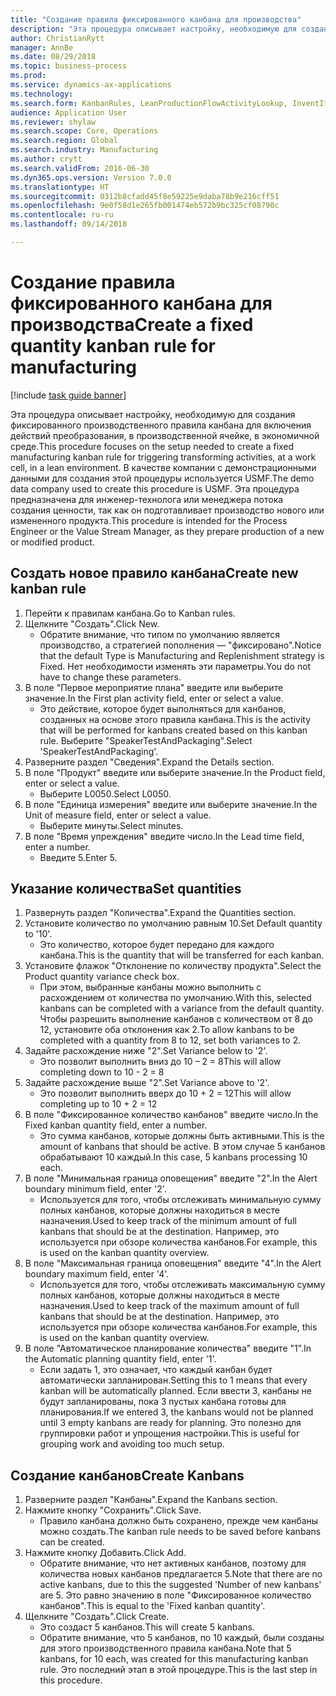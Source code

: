 ```yaml
--- 
title: "Создание правила фиксированного канбана для производства"
description: "Эта процедура описывает настройку, необходимую для создания фиксированного производственного правила канбана для включения действий преобразования, в производственной ячейке, в экономичной среде."
author: ChristianRytt
manager: AnnBe
ms.date: 08/29/2018
ms.topic: business-process
ms.prod: 
ms.service: dynamics-ax-applications
ms.technology: 
ms.search.form: KanbanRules, LeanProductionFlowActivityLookup, InventItemIdLookupSimple, UnitOfMeasureLookup, KanbanCreate
audience: Application User
ms.reviewer: shylaw
ms.search.scope: Core, Operations
ms.search.region: Global
ms.search.industry: Manufacturing
ms.author: crytt
ms.search.validFrom: 2016-06-30
ms.dyn365.ops.version: Version 7.0.0
ms.translationtype: HT
ms.sourcegitcommit: 0312b8cfadd45f8e59225e9daba78b9e216cff51
ms.openlocfilehash: 9e0f58d1e265fb001474eb572b9bc325cf08790c
ms.contentlocale: ru-ru
ms.lasthandoff: 09/14/2018

---
```

# <a name="create-a-fixed-quantity-kanban-rule-for-manufacturing"></a><span data-ttu-id="a5d45-103">Создание правила фиксированного канбана для производства</span><span class="sxs-lookup"><span data-stu-id="a5d45-103">Create a fixed quantity kanban rule for manufacturing</span></span>

[!include [task guide banner](../../includes/task-guide-banner.md)]

<span data-ttu-id="a5d45-104">Эта процедура описывает настройку, необходимую для создания фиксированного производственного правила канбана для включения действий преобразования, в производственной ячейке, в экономичной среде.</span><span class="sxs-lookup"><span data-stu-id="a5d45-104">This procedure focuses on the setup needed to create a fixed manufacturing kanban rule for triggering transforming activities, at a work cell, in a lean environment.</span></span> <span data-ttu-id="a5d45-105">В качестве компании с демонстрационными данными для создания этой процедуры используется USMF.</span><span class="sxs-lookup"><span data-stu-id="a5d45-105">The demo data company used to create this procedure is USMF.</span></span> <span data-ttu-id="a5d45-106">Эта процедура предназначена для инженер-технолога или менеджера потока создания ценности, так как он подготавливает производство нового или измененного продукта.</span><span class="sxs-lookup"><span data-stu-id="a5d45-106">This procedure is intended for the Process Engineer or the Value Stream Manager, as they prepare production of a new or modified product.</span></span>


## <a name="create-new-kanban-rule"></a><span data-ttu-id="a5d45-107">Создать новое правило канбана</span><span class="sxs-lookup"><span data-stu-id="a5d45-107">Create new kanban rule</span></span>
1. <span data-ttu-id="a5d45-108">Перейти к правилам канбана.</span><span class="sxs-lookup"><span data-stu-id="a5d45-108">Go to Kanban rules.</span></span>
2. <span data-ttu-id="a5d45-109">Щелкните "Создать".</span><span class="sxs-lookup"><span data-stu-id="a5d45-109">Click New.</span></span>
    * <span data-ttu-id="a5d45-110">Обратите внимание, что типом по умолчанию является производство, а стратегией пополнения — "фиксировано".</span><span class="sxs-lookup"><span data-stu-id="a5d45-110">Notice that the default Type is Manufacturing and Replenishment strategy is Fixed.</span></span> <span data-ttu-id="a5d45-111">Нет необходимости изменять эти параметры.</span><span class="sxs-lookup"><span data-stu-id="a5d45-111">You do not have to change these parameters.</span></span>  
3. <span data-ttu-id="a5d45-112">В поле "Первое мероприятие плана" введите или выберите значение.</span><span class="sxs-lookup"><span data-stu-id="a5d45-112">In the First plan activity field, enter or select a value.</span></span>
    * <span data-ttu-id="a5d45-113">Это действие, которое будет выполняться для канбанов, созданных на основе этого правила канбана.</span><span class="sxs-lookup"><span data-stu-id="a5d45-113">This is the activity that will be performed for kanbans created based on this kanban rule.</span></span>  <span data-ttu-id="a5d45-114">Выберите "SpeakerTestAndPackaging".</span><span class="sxs-lookup"><span data-stu-id="a5d45-114">Select 'SpeakerTestAndPackaging'.</span></span>  
4. <span data-ttu-id="a5d45-115">Разверните раздел "Сведения".</span><span class="sxs-lookup"><span data-stu-id="a5d45-115">Expand the Details section.</span></span>
5. <span data-ttu-id="a5d45-116">В поле "Продукт" введите или выберите значение.</span><span class="sxs-lookup"><span data-stu-id="a5d45-116">In the Product field, enter or select a value.</span></span>
    * <span data-ttu-id="a5d45-117">Выберите L0050.</span><span class="sxs-lookup"><span data-stu-id="a5d45-117">Select L0050.</span></span>  
6. <span data-ttu-id="a5d45-118">В поле "Единица измерения" введите или выберите значение.</span><span class="sxs-lookup"><span data-stu-id="a5d45-118">In the Unit of measure field, enter or select a value.</span></span>
    * <span data-ttu-id="a5d45-119">Выберите минуты.</span><span class="sxs-lookup"><span data-stu-id="a5d45-119">Select minutes.</span></span>  
7. <span data-ttu-id="a5d45-120">В поле "Время упреждения" введите число.</span><span class="sxs-lookup"><span data-stu-id="a5d45-120">In the Lead time field, enter a number.</span></span>
    * <span data-ttu-id="a5d45-121">Введите 5.</span><span class="sxs-lookup"><span data-stu-id="a5d45-121">Enter 5.</span></span>  

## <a name="set-quantities"></a><span data-ttu-id="a5d45-122">Указание количества</span><span class="sxs-lookup"><span data-stu-id="a5d45-122">Set quantities</span></span>
1. <span data-ttu-id="a5d45-123">Развернуть раздел "Количества".</span><span class="sxs-lookup"><span data-stu-id="a5d45-123">Expand the Quantities section.</span></span>
2. <span data-ttu-id="a5d45-124">Установите количество по умолчанию равным 10.</span><span class="sxs-lookup"><span data-stu-id="a5d45-124">Set Default quantity to '10'.</span></span>
    * <span data-ttu-id="a5d45-125">Это количество, которое будет передано для каждого канбана.</span><span class="sxs-lookup"><span data-stu-id="a5d45-125">This is the quantity that will be transferred for each kanban.</span></span>  
3. <span data-ttu-id="a5d45-126">Установите флажок "Отклонение по количеству продукта".</span><span class="sxs-lookup"><span data-stu-id="a5d45-126">Select the Product quantity variance check box.</span></span>
    * <span data-ttu-id="a5d45-127">При этом, выбранные канбаны можно выполнить с расхождением от количества по умолчанию.</span><span class="sxs-lookup"><span data-stu-id="a5d45-127">With this, selected kanbans can be completed with a variance from the default quantity.</span></span>  <span data-ttu-id="a5d45-128">Чтобы разрешить выполнение канбанов с количеством от 8 до 12, установите оба отклонения как 2.</span><span class="sxs-lookup"><span data-stu-id="a5d45-128">To allow kanbans to be completed with a quantity from 8 to 12, set both variances to 2.</span></span>  
4. <span data-ttu-id="a5d45-129">Задайте расхождение ниже "2".</span><span class="sxs-lookup"><span data-stu-id="a5d45-129">Set Variance below to '2'.</span></span>
    * <span data-ttu-id="a5d45-130">Это позволит выполнить вниз до 10 – 2 = 8</span><span class="sxs-lookup"><span data-stu-id="a5d45-130">This will allow completing down to 10 - 2 = 8</span></span>  
5. <span data-ttu-id="a5d45-131">Задайте расхождение выше "2".</span><span class="sxs-lookup"><span data-stu-id="a5d45-131">Set Variance above to '2'.</span></span>
    * <span data-ttu-id="a5d45-132">Это позволит выполнить вверх до 10 + 2 = 12</span><span class="sxs-lookup"><span data-stu-id="a5d45-132">This will allow completing up to 10 + 2 = 12</span></span>  
6. <span data-ttu-id="a5d45-133">В поле "Фиксированное количество канбанов" введите число.</span><span class="sxs-lookup"><span data-stu-id="a5d45-133">In the Fixed kanban quantity field, enter a number.</span></span>
    * <span data-ttu-id="a5d45-134">Это сумма канбанов, которые должны быть активными.</span><span class="sxs-lookup"><span data-stu-id="a5d45-134">This is the amount of kanbans that should be active.</span></span> <span data-ttu-id="a5d45-135">В этом случае 5 канбанов обрабатывают 10 каждый.</span><span class="sxs-lookup"><span data-stu-id="a5d45-135">In this case, 5 kanbans processing 10 each.</span></span>  
7. <span data-ttu-id="a5d45-136">В поле "Минимальная граница оповещения" введите "2".</span><span class="sxs-lookup"><span data-stu-id="a5d45-136">In the Alert boundary minimum field, enter '2'.</span></span>
    * <span data-ttu-id="a5d45-137">Используется для того, чтобы отслеживать минимальную сумму полных канбанов, которые должны находиться в месте назначения.</span><span class="sxs-lookup"><span data-stu-id="a5d45-137">Used to keep track of the minimum amount of full kanbans that should be at the destination.</span></span> <span data-ttu-id="a5d45-138">Например, это используется при обзоре количества канбанов.</span><span class="sxs-lookup"><span data-stu-id="a5d45-138">For example, this is used on the kanban quantity overview.</span></span>  
8. <span data-ttu-id="a5d45-139">В поле "Максимальная граница оповещения" введите "4".</span><span class="sxs-lookup"><span data-stu-id="a5d45-139">In the Alert boundary maximum field, enter '4'.</span></span>
    * <span data-ttu-id="a5d45-140">Используется для того, чтобы отслеживать максимальную сумму полных канбанов, которые должны находиться в месте назначения.</span><span class="sxs-lookup"><span data-stu-id="a5d45-140">Used to keep track of the maximum amount of full kanbans that should be at the destination.</span></span> <span data-ttu-id="a5d45-141">Например, это используется при обзоре количества канбанов.</span><span class="sxs-lookup"><span data-stu-id="a5d45-141">For example, this is used on the kanban quantity overview.</span></span>  
9. <span data-ttu-id="a5d45-142">В поле "Автоматическое планирование количества" введите "1".</span><span class="sxs-lookup"><span data-stu-id="a5d45-142">In the Automatic planning quantity field, enter '1'.</span></span>
    * <span data-ttu-id="a5d45-143">Если задать 1, это означает, что каждый канбан будет автоматически запланирован.</span><span class="sxs-lookup"><span data-stu-id="a5d45-143">Setting this to 1 means that every kanban will be automatically planned.</span></span>   <span data-ttu-id="a5d45-144">Если ввести 3, канбаны не будут запланированы, пока 3 пустых канбана готовы для планирования.</span><span class="sxs-lookup"><span data-stu-id="a5d45-144">If we entered 3, the kanbans would not be planned until 3 empty kanbans are ready for planning.</span></span> <span data-ttu-id="a5d45-145">Это полезно для группировки работ и упрощения настройки.</span><span class="sxs-lookup"><span data-stu-id="a5d45-145">This is useful for grouping work and avoiding too much setup.</span></span>  

## <a name="create-kanbans"></a><span data-ttu-id="a5d45-146">Создание канбанов</span><span class="sxs-lookup"><span data-stu-id="a5d45-146">Create Kanbans</span></span>
1. <span data-ttu-id="a5d45-147">Разверните раздел "Канбаны".</span><span class="sxs-lookup"><span data-stu-id="a5d45-147">Expand the Kanbans section.</span></span>
2. <span data-ttu-id="a5d45-148">Нажмите кнопку "Сохранить".</span><span class="sxs-lookup"><span data-stu-id="a5d45-148">Click Save.</span></span>
    * <span data-ttu-id="a5d45-149">Правило канбана должно быть сохранено, прежде чем канбаны можно создать.</span><span class="sxs-lookup"><span data-stu-id="a5d45-149">The kanban rule needs to be saved before kanbans can be created.</span></span>  
3. <span data-ttu-id="a5d45-150">Нажмите кнопку Добавить.</span><span class="sxs-lookup"><span data-stu-id="a5d45-150">Click Add.</span></span>
    * <span data-ttu-id="a5d45-151">Обратите внимание, что нет активных канбанов, поэтому для количества новых канбанов предлагается 5.</span><span class="sxs-lookup"><span data-stu-id="a5d45-151">Note that there are no active kanbans, due to this the suggested 'Number of new kanbans' are 5.</span></span> <span data-ttu-id="a5d45-152">Это равно значению в поле "Фиксированное количество канбанов".</span><span class="sxs-lookup"><span data-stu-id="a5d45-152">This is equal to the 'Fixed kanban quantity'.</span></span>  
4. <span data-ttu-id="a5d45-153">Щелкните "Создать".</span><span class="sxs-lookup"><span data-stu-id="a5d45-153">Click Create.</span></span>
    * <span data-ttu-id="a5d45-154">Это создаст 5 канбанов.</span><span class="sxs-lookup"><span data-stu-id="a5d45-154">This will create 5 kanbans.</span></span>  
    * <span data-ttu-id="a5d45-155">Обратите внимание, что 5 канбанов, по 10 каждый, были созданы для этого производственного правила канбана.</span><span class="sxs-lookup"><span data-stu-id="a5d45-155">Note that 5 kanbans, for 10 each, was created for this manufacturing kanban rule.</span></span> <span data-ttu-id="a5d45-156">Это последний этап в этой процедуре.</span><span class="sxs-lookup"><span data-stu-id="a5d45-156">This is the last step in this procedure.</span></span>  


